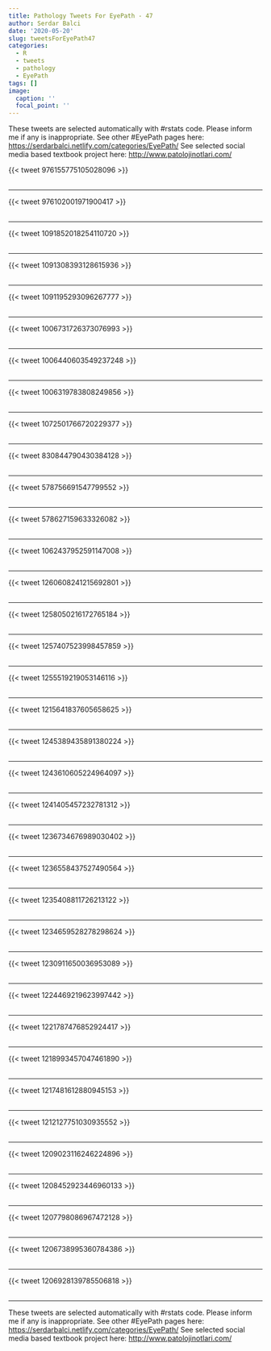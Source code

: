 ```yaml
---
title: Pathology Tweets For EyePath - 47
author: Serdar Balci
date: '2020-05-20'
slug: tweetsForEyePath47
categories:
  - R
  - tweets
  - pathology
  - EyePath
tags: []
image:
  caption: ''
  focal_point: ''
---
```



These tweets are selected automatically with #rstats code. Please inform me if any is inappropriate.
See other #EyePath pages here: https://serdarbalci.netlify.com/categories/EyePath/ 
See selected social media based textbook project here: http://www.patolojinotlari.com/

{{< tweet 976155775105028096 >}}
<br>
<br>
<hr>
{{< tweet 976102001971900417 >}}
<br>
<br>
<hr>
{{< tweet 1091852018254110720 >}}
<br>
<br>
<hr>
{{< tweet 1091308393128615936 >}}
<br>
<br>
<hr>
{{< tweet 1091195293096267777 >}}
<br>
<br>
<hr>
{{< tweet 1006731726373076993 >}}
<br>
<br>
<hr>
{{< tweet 1006440603549237248 >}}
<br>
<br>
<hr>
{{< tweet 1006319783808249856 >}}
<br>
<br>
<hr>
{{< tweet 1072501766720229377 >}}
<br>
<br>
<hr>
{{< tweet 830844790430384128 >}}
<br>
<br>
<hr>
{{< tweet 578756691547799552 >}}
<br>
<br>
<hr>
{{< tweet 578627159633326082 >}}
<br>
<br>
<hr>
{{< tweet 1062437952591147008 >}}
<br>
<br>
<hr>
{{< tweet 1260608241215692801 >}}
<br>
<br>
<hr>
{{< tweet 1258050216172765184 >}}
<br>
<br>
<hr>
{{< tweet 1257407523998457859 >}}
<br>
<br>
<hr>
{{< tweet 1255519219053146116 >}}
<br>
<br>
<hr>
{{< tweet 1215641837605658625 >}}
<br>
<br>
<hr>
{{< tweet 1245389435891380224 >}}
<br>
<br>
<hr>
{{< tweet 1243610605224964097 >}}
<br>
<br>
<hr>
{{< tweet 1241405457232781312 >}}
<br>
<br>
<hr>
{{< tweet 1236734676989030402 >}}
<br>
<br>
<hr>
{{< tweet 1236558437527490564 >}}
<br>
<br>
<hr>
{{< tweet 1235408811726213122 >}}
<br>
<br>
<hr>
{{< tweet 1234659528278298624 >}}
<br>
<br>
<hr>
{{< tweet 1230911650036953089 >}}
<br>
<br>
<hr>
{{< tweet 1224469219623997442 >}}
<br>
<br>
<hr>
{{< tweet 1221787476852924417 >}}
<br>
<br>
<hr>
{{< tweet 1218993457047461890 >}}
<br>
<br>
<hr>
{{< tweet 1217481612880945153 >}}
<br>
<br>
<hr>
{{< tweet 1212127751030935552 >}}
<br>
<br>
<hr>
{{< tweet 1209023116246224896 >}}
<br>
<br>
<hr>
{{< tweet 1208452923446960133 >}}
<br>
<br>
<hr>
{{< tweet 1207798086967472128 >}}
<br>
<br>
<hr>
{{< tweet 1206738995360784386 >}}
<br>
<br>
<hr>
{{< tweet 1206928139785506818 >}}
<br>
<br>
<hr>


These tweets are selected automatically with #rstats code. Please inform me if any is inappropriate.
See other #EyePath pages here: https://serdarbalci.netlify.com/categories/EyePath/ 
See selected social media based textbook project here: http://www.patolojinotlari.com/
